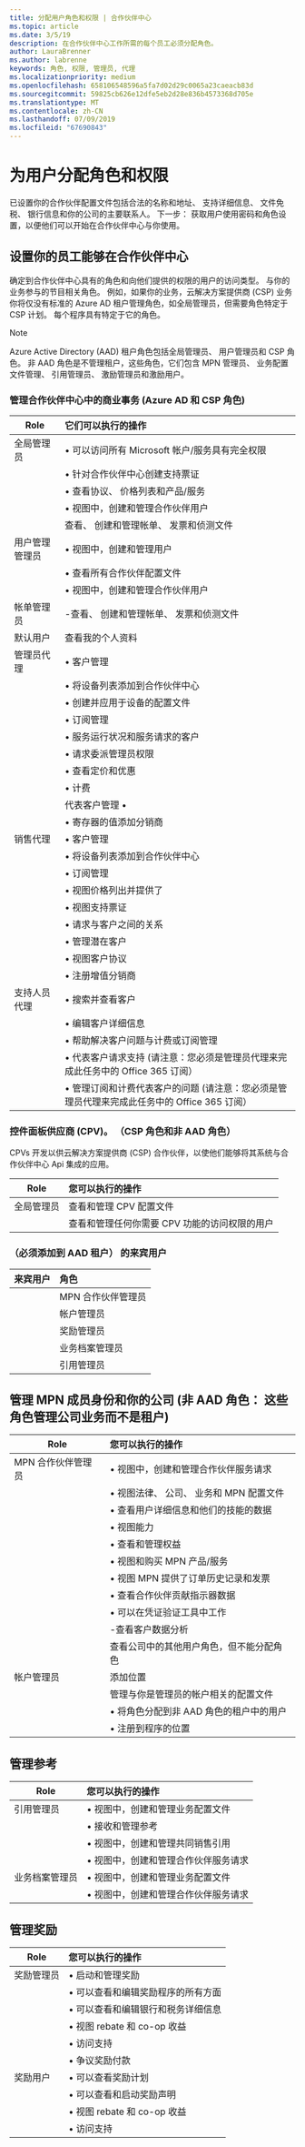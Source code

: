 ```yaml
---
title: 分配用户角色和权限 | 合作伙伴中心
ms.topic: article
ms.date: 3/5/19
description: 在合作伙伴中心工作所需的每个员工必须分配角色。
author: LauraBrenner
ms.author: labrenne
keywords: 角色, 权限, 管理员, 代理
ms.localizationpriority: medium
ms.openlocfilehash: 658106548596a5fa7d02d29c0065a23caeacb83d
ms.sourcegitcommit: 59825cb626e12dfe5eb2d28e836b4573368d705e
ms.translationtype: MT
ms.contentlocale: zh-CN
ms.lasthandoff: 07/09/2019
ms.locfileid: "67690843"
---
```

# <a name="assign-users-roles-and-permissions"></a>为用户分配角色和权限


已设置你的合作伙伴配置文件包括合法的名称和地址、 支持详细信息、 文件免税、 银行信息和你的公司的主要联系人。 下一步： 获取用户使用密码和角色设置，以便他们可以开始在合作伙伴中心与你使用。

## <a name="set-up-your-employees-to-work-in-partner-center"></a>设置你的员工能够在合作伙伴中心

确定到合作伙伴中心具有的角色和向他们提供的权限的用户的访问类型。 与你的业务参与的节目相关角色。 例如，如果你的业务，云解决方案提供商 (CSP) 业务你将仅没有标准的 Azure AD 租户管理角色，如全局管理员，但需要角色特定于 CSP 计划。 每个程序具有特定于它的角色。

>[!Note]
> Azure Active Directory (AAD) 租户角色包括全局管理员、 用户管理员和 CSP 角色。 非 AAD 角色是不管理租户，这些角色，它们包含 MPN 管理员、 业务配置文件管理、 引用管理员、 激励管理员和激励用户。 

### <a name="manage-commercial-transactions-in-partner-center-azure-ad-and-csp-roles"></a>管理合作伙伴中心中的商业事务 (Azure AD 和 CSP 角色)

|**Role**|**它们可以执行的操作**|
|----------------------------------|:---------------------------------|
|全局管理员|• 可以访问所有 Microsoft 帐户/服务具有完全权限
|      |• 针对合作伙伴中心创建支持票证
||• 查看协议、 价格列表和产品/服务
||• 视图中，创建和管理合作伙伴用户|
||  查看、 创建和管理帐单、 发票和侦测文件
|用户管理管理员   | • 视图中，创建和管理用户
||• 查看所有合作伙伴配置文件
||• 视图中，创建和管理合作伙伴用户  |
|帐单管理员 | -查看、 创建和管理帐单、 发票和侦测文件|
|默认用户|  查看我的个人资料   |
|管理员代理 | • 客户管理
||• 将设备列表添加到合作伙伴中心
||• 创建并应用于设备的配置文件
||• 订阅管理
||• 服务运行状况和服务请求的客户
||• 请求委派管理员权限
||• 查看定价和优惠
||• 计费
||代表客户管理 •
||• 寄存器的值添加分销商|
|销售代理 | • 客户管理
||• 将设备列表添加到合作伙伴中心
||• 订阅管理
||• 视图价格列出并提供了
||• 视图支持票证
||• 请求与客户之间的关系
||• 管理潜在客户
||• 视图客户协议
||• 注册增值分销商|
|支持人员代理| • 搜索并查看客户
||• 编辑客户详细信息
||• 帮助解决客户问题与计费或订阅管理
||• 代表客户请求支持 (请注意：您必须是管理员代理来完成此任务中的 Office 365 订阅）
||• 管理订阅和计费代表客户的问题 (请注意：您必须是管理员代理来完成此任务中的 Office 365 订阅）|

### <a name="control-panel-vendor-cpv-csp-role-and-non-aad-role"></a>控件面板供应商 (CPV)。 （CSP 角色和非 AAD 角色）
CPVs 开发以供云解决方案提供商 (CSP) 合作伙伴，以使他们能够将其系统与合作伙伴中心 Api 集成的应用。 

|**Role**   |**您可以执行的操作**|
|------------------------------|:----------------------------|
|全局管理员| 查看和管理 CPV 配置文件|
||查看和管理任何你需要 CPV 功能的访问权限的用户|

### <a name="guest-user-must-be-added-to-the-aad-tenant"></a>（必须添加到 AAD 租户） 的来宾用户

|**来宾用户**   | **角色**|
|---------------------------|:--------------------|
||MPN 合作伙伴管理员|
||帐户管理员|
||奖励管理员|
||业务档案管理员|
||引用管理员|


## <a name="manage-mpn-membership-and-your-company-non-aad-roles-these-roles-manage-the-company-business-rather-than-the-tenant"></a>管理 MPN 成员身份和你的公司 (非 AAD 角色： 这些角色管理公司业务而不是租户)

|**Role** | **您可以执行的操作**|
|----------------------------|:----------------------------|
|MPN 合作伙伴管理员|• 视图中，创建和管理合作伙伴服务请求||
||• 视图法律、 公司、 业务和 MPN 配置文件
||• 查看用户详细信息和他们的技能的数据
||• 视图能力
||• 查看和管理权益
||• 视图和购买 MPN 产品/服务
||• 视图 MPN 提供了订单历史记录和发票
||• 查看合作伙伴贡献指示器数据
||• 可以在凭证验证工具中工作|
||-查看客户数据分析
|| 查看公司中的其他用户角色，但不能分配角色
|帐户管理员| 添加位置
|| 管理与你是管理员的帐户相关的配置文件 
||• 将角色分配到非 AAD 角色的租户中的用户 
||• 注册到程序的位置


## <a name="manage-referrals"></a>管理参考 

|**Role**|**您可以执行的操作**|
|-----------------------------|:------------------------|
|引用管理员       |• 视图中，创建和管理业务配置文件
||• 接收和管理参考
||• 视图中，创建和管理共同销售引用|
||• 视图中，创建和管理合作伙伴服务请求
|业务档案管理员   |• 视图中，创建和管理业务配置文件 
||• 视图中，创建和管理合作伙伴服务请求|

## <a name="manage-incentives"></a>管理奖励 

|**Role** | **您可以执行的操作**|
|------------------------------|:-------------------------|
|奖励管理员|• 启动和管理奖励 
||• 可以查看和编辑奖励程序的所有方面
||• 可以查看和编辑银行和税务详细信息
||• 视图 rebate 和 co-op 收益
||• 访问支持
||• 争议奖励付款|
|奖励用户|• 可以查看奖励计划
||• 可以查看和启动奖励声明
||• 视图 rebate 和 co-op 收益
||• 访问支持












